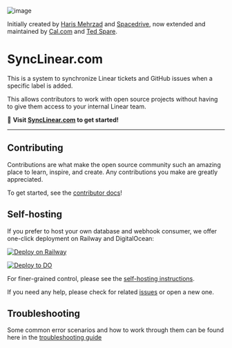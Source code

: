 ![image](https://user-images.githubusercontent.com/36117635/228115207-e9392f16-5a5b-4a27-9219-9cb91e3adf7e.png)

Initially created by [Haris Mehrzad](https://github.com/xPolar) and [Spacedrive](https://github.com/spacedriveapp/linear-github-sync), now extended and maintained by [Cal.com](https://cal.com/) and [Ted Spare](https://github.com/tedspare).

# SyncLinear.com

This is a system to synchronize Linear tickets and GitHub issues when a specific label is added.

This allows contributors to work with open source projects without having to give them access to your internal Linear team.

:wave: **Visit [SyncLinear.com](https://synclinear.com) to get started!**

---

## Contributing

Contributions are what make the open source community such an amazing place to learn, inspire, and create. Any contributions you make are greatly appreciated.

To get started, see the [contributor docs](CONTRIBUTING.md)!

## Self-hosting

If you prefer to host your own database and webhook consumer, we offer one-click deployment on Railway and DigitalOcean:

[![Deploy on Railway](https://railway.app/button.svg)](https://railway.app/new/template/L__0PR?referralCode=ted)

[![Deploy to DO](https://www.deploytodo.com/do-btn-blue-ghost.svg)](https://cloud.digitalocean.com/apps/new?repo=https://github.com/calcom/synclinear.com/tree/main)

For finer-grained control, please see the [self-hosting instructions](Setup.md).

If you need any help, please check for related [issues](https://github.com/calcom/synclinear.com/issues) or open a new one.

## Troubleshooting

Some common error scenarios and how to work through them can be found here in the [troubleshooting guide](TROUBLESHOOTING.md)

